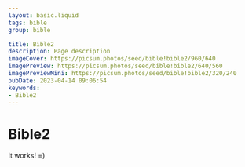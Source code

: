 ```yaml
---
layout: basic.liquid
tags: bible
group: bible

title: Bible2
description: Page description
imageCover: https://picsum.photos/seed/bible!bible2/960/640
imagePreview: https://picsum.photos/seed/bible!bible2/640/560
imagePreviewMini: https://picsum.photos/seed/bible!bible2/320/240
pubDate: 2023-04-14 09:06:54
keywords:
- Bible2
---
```


# Bible2

It works! =)
